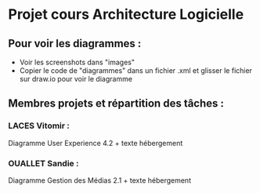 # Projet cours Architecture Logicielle

## Pour voir les diagrammes :
- Voir les screenshots dans "images"
- Copier le code de "diagrammes" dans un fichier .xml et glisser le fichier sur draw.io pour voir le diagramme

## Membres projets et répartition des tâches : 
### LACES Vitomir : 
Diagramme User Experience 4.2 + texte hébergement
### OUALLET Sandie : 
Diagramme Gestion des Médias 2.1 + texte hébergement
